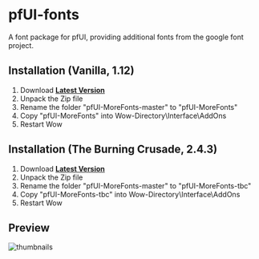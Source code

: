 # pfUI-fonts

A font package for pfUI, providing additional fonts from the google font project.

## Installation (Vanilla, 1.12)
1. Download **[Latest Version](https://github.com/mrrosh/pfUI-MoreFonts/archive/refs/heads/master.zip)**
2. Unpack the Zip file
3. Rename the folder "pfUI-MoreFonts-master" to "pfUI-MoreFonts"
4. Copy "pfUI-MoreFonts" into Wow-Directory\Interface\AddOns
5. Restart Wow

## Installation (The Burning Crusade, 2.4.3)
1. Download **[Latest Version](https://github.com/mrrosh/pfUI-MoreFonts/archive/refs/heads/master.zip)**
2. Unpack the Zip file
3. Rename the folder "pfUI-MoreFonts-master" to "pfUI-MoreFonts-tbc"
4. Copy "pfUI-MoreFonts-tbc" into Wow-Directory\Interface\AddOns
5. Restart Wow

## Preview
![thumbnails](https://i.imgur.com/WvSA0r6.png)

